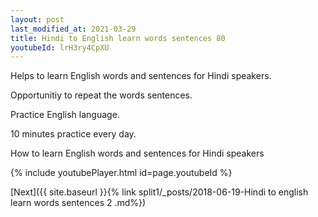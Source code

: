 ```yaml
---
layout: post
last_modified_at: 2021-03-29
title: Hindi to English learn words sentences 80 
youtubeId: lrH3ry4CpXU
---
```

 
 
Helps to learn English words and sentences for Hindi speakers.

Opportunitiy to repeat the words sentences. 

Practice English language. 
 
10 minutes practice every day. 
 
How to learn English words and sentences for Hindi speakers 
 
{% include youtubePlayer.html id=page.youtubeId %}
 
 
[Next]({{ site.baseurl }}{% link  split1/_posts/2018-06-19-Hindi to english learn words sentences 2 .md%})
 

